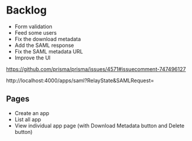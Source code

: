 # Backlog

- Form validation
- Feed some users
- Fix the download metadata
- Add the SAML response
- Fix the SAML metadata URL
- Improve the UI

https://github.com/prisma/prisma/issues/4571#issuecomment-747496127

http://localhost:4000/apps/saml?RelayState&SAMLRequest=

## Pages
- Create an app
- List all app
- View individual app page (with Download Metadata button and Delete button)